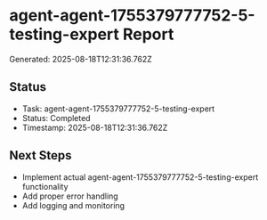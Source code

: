 # agent-agent-1755379777752-5-testing-expert Report

Generated: 2025-08-18T12:31:36.762Z

## Status
- Task: agent-agent-1755379777752-5-testing-expert
- Status: Completed
- Timestamp: 2025-08-18T12:31:36.762Z

## Next Steps
- Implement actual agent-agent-1755379777752-5-testing-expert functionality
- Add proper error handling
- Add logging and monitoring
